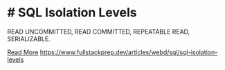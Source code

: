 # # SQL Isolation Levels

READ UNCOMMITTED, READ COMMITTED, REPEATABLE READ, SERIALIZABLE.

[Read More](https://www.fullstackprep.dev/articles/webd/sql/sql-isolation-levels) https://www.fullstackprep.dev/articles/webd/sql/sql-isolation-levels
